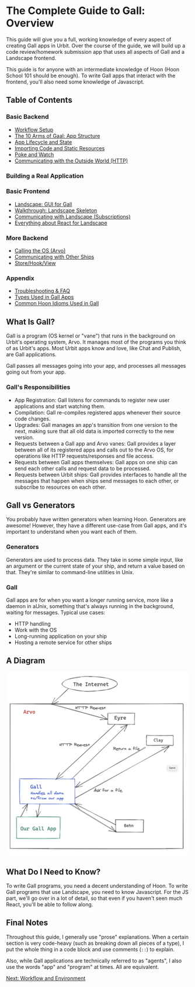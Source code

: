 # The Complete Guide to Gall: Overview
This guide will give you a full, working knowledge of every aspect of creating Gall apps in Urbit. Over the course of the guide, we will build up a code review/homework submission app that uses all aspects of Gall and a Landscape frontend.

This guide is for anyone with an intermediate knowledge of Hoon (Hoon School 101 should be enough). To write Gall apps that interact with the frontend, you'll also need some knowledge of Javascript.

## Table of Contents

### Basic Backend
* [Workflow Setup](workflow.md)
* [The 10 Arms of Gaal: App Structure](arms.md)
* [App Lifecycle and State](lifecycle.md)
* [Importing Code and Static Resources](ford.md)
* [Poke and Watch](poke.md)
* [Communicating with the Outside World (HTTP)](http.md)

### Building a Real Application

### Basic Frontend
* [Landscape: GUI for Gall](landscape.md)
* [Walkthrough: Landscape Skeleton]()
* [Communicating with Landscape (Subscriptions)]()
* [Everything about React for Landscape]()

### More Backend
* [Calling the OS (Arvo)]()
* [Communicating with Other Ships]()
* [Store/Hook/View]()

### Appendix
* [Troubleshooting & FAQ](faq.md)
* [Types Used in Gall Apps](appendix_types.md)
* [Common Hoon Idioms Used in Gall]()

## What Is Gall?
Gall is a program (OS kernel or "vane") that runs in the background on Urbit's operating system, Arvo. It manages most of the programs you think of as Urbit's apps. Most Urbit apps know and love, like Chat and Publish, are Gall applications. 

Gall passes all messages going into your app, and processes all messages going out from your app.

### Gall's Responsibilities
* App Registration: Gall listens for commands to register new user applications and start watching them.
* Compilation: Gall re-compiles registered apps whenever their source code changes.
* Upgrades: Gall manages an app's transition from one version to the next, making sure that all old data is imported correctly to the new version.
* Requests between a Gall app and Arvo vanes: Gall provides a layer between all of its registered apps and calls out to the Arvo OS, for operations like HTTP requests/responses and file access.
* Requests between Gall apps themselves: Gall apps on one ship can send each other calls and request data to be processed.
* Requests between Urbit ships: Gall provides interfaces to handle all the messages that happen when ships send messages to each other, or subscribe to resources on each other.


## Gall vs Generators
You probably have written generators when learning Hoon. Generators are awesome! However, they have a different use-case from Gall apps, and it's important to understand when you want each of them.
### Generators
Generators are used to process data. They take in some simple input, like an argument or the current state of your ship, and return a value based on that. They're similar to command-line utilities in Unix.

### Gall
Gall apps are for when you want a longer running service, more like a daemon in aUnix, something that's always running in the background, waiting for messages. Typical use cases:
* HTTP handling
* Work with the OS
* Long-running application on your ship
* Hosting a remote service for other ships

## A Diagram
![Gall Diagram](gall_diagram.png "Gall Diagram")

## What Do I Need to Know?
To write Gall programs, you need a decent understanding of Hoon. To write Gall programs that use Landscape, you need to know Javascript. For the JS part, we'll go over in a lot of detail, so that even if you haven't seen much React, you'll be able to follow along.

## Final Notes
Throughout this guide, I generally use "prose" explanations. When a certain section is very code-heavy (such as breaking down all pieces of a type), I put the whole thing in a code block and use comments (`::`) to explain.

Also, while Gall applications are technically referred to as "agents", I also use the words "app" and "program" at times. All are equivalent.

[Next: Workflow and Environment](workflow.md)
